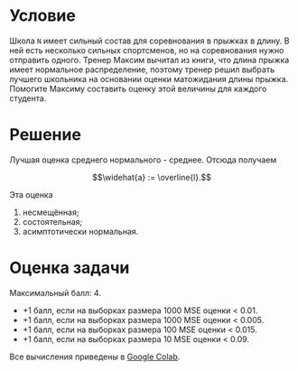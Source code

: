 # Условие

Школа `N` имеет сильный состав
для соревнования в прыжках в длину.
В ней есть несколько сильных спортсменов,
но на соревнования нужно отправить одного.
Тренер Максим вычитал из книги, 
что длина прыжка имеет нормальное распределение,
поэтому тренер решил выбрать лучшего школьника
на основании оценки матожидания длины прыжка.
Помогите Максиму составить оценку этой величины
для каждого студента.

# Решение

Лучшая оценка среднего нормального - среднее.
Отсюда получаем
```math
\widehat{a} := \overline{l}.
```
Эта оценка
1. несмещённая;
2. состоятельная;
3. асимптотически нормальная.

# Оценка задачи

Максимальный балл: $4$.
* $+1$ балл, если на выборках размера $1000$ MSE оценки < $0.01$.
* $+1$ балл, если на выборках размера $1000$ MSE оценки < $0.005$.
* $+1$ балл, если на выборках размера $100$ MSE оценки < $0.015$.
* $+1$ балл, если на выборках размера $10$ MSE оценки < $0.09$.

Все вычисления приведены в [Google Colab](https://colab.research.google.com/drive/1jwlp4jgRxRAMGGFJtLyjkVazJnBKXmqC?usp=sharing).
